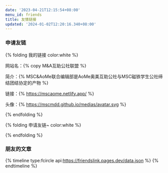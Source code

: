 ```yaml
---
date: '2023-04-21T12:15:54+08:00'
menu_id: friends
title: 友情链接
updated: '2024-01-02T12:20:16.340+08:00'
---
```

<div id="friend-content" class="friend-content"></div>
<link rel="stylesheet" href="https://npm.elemecdn.com/qexo-friends/friends.css"/>
<script src="https://registry.npmmirror.com/qexo-friends/latest/files/Stellar/friends.js"></script>
<script>loadQexoFriends("friend-content", "https://qexo.giize.com")</script>

### 申请友链

{% folding 我的链接 color:white %}

网站名：{% copy M&A互助公社联盟 %}

简介：{% MSC&AoMe联合编辑部是AoMe奥美互助公社与MSC磁铁学生公社缔结团结协定的产物 %}

链接：{% https://mscaome.netlify.app/ %}

头像：{% https://mscmdd.github.io/medias/avatar.svg %}

{% endfolding %}

{% folding 申请友链~ color:white %}

<div id="friends-api"></div>
<script src="https://npm.elemecdn.com/qexo-friends/friends-api.js"></script>
<script>qexo_friend_api("friends-api","https://qexo.giize.com","");</script>

{% endfolding %}

### 朋友的文章

{% timeline type:fcircle api:https://friendslink.pages.dev/data.json %}
{% endtimeline %}

